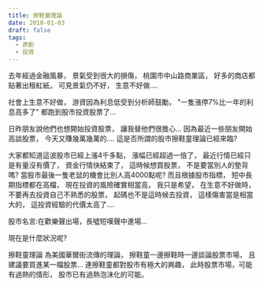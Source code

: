 ```yaml
---
title: 擦鞋童理論
date: 2010-01-03
draft: false
tags:
  - 原創
  - 投資
---
```

去年經過金融風暴，
景氣受到很大的損傷，
桃園市中山路商業區，
好多的商店都貼著出租紅紙，
可見景氣仍不好，
生意不好做....

社會上生意不好做，
游資因為利息低受到分析師鼓勵，
"一隻漲停7%比一年的利息高多了"
都跑到股市投資股票了...

日昨朋友說他們也想開始投資股票，
讓我替他們很擔心...
因為最近一些朋友開始高談股票，
今天又賺幾萬幾萬的....
這是否所謂的股市擦鞋童理論已經來臨?


大家都知道這波股市已經上漲4千多點，
漲幅已經超過一倍了，
最近行情已經只是有量沒有價了，
資金行情快結束了，
這時候想買股票，
不是要當別人的墊背嗎?
當股市最後一隻老鼠的機會比別人高4000點呢?
而且根據股市指標，
短中長期指標都在高檔，
現在投資的風險確實相當高，
我只是希望，
在生意不好做時，
不要再去投資自己不熟悉的股票，
起碼也不是這時候去投資，
這樣傷害當是相當大的，
這投資經驗的代價太高了....


股市名言:在歡樂聲出場，長噓短嘆聲中進場...

現在是什麼狀況呢?

擦鞋童理論
為美國華爾街流傳的理論，
擦鞋童一邊擦鞋時一邊談論股票市場，
且建議要買進某一檔股票...
連擦鞋童都對股市有極大的興趣，
此時股票市場，可能有過熱的情形，
股市已有過熱泡沫化的可能。









